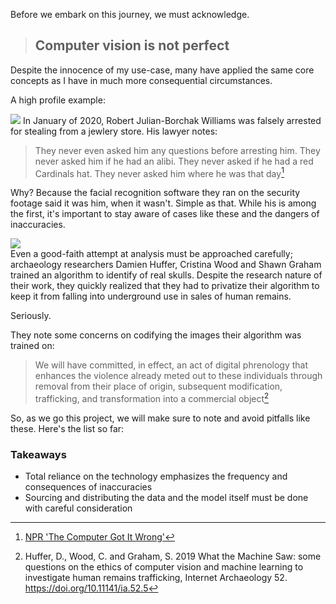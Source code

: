Before we embark on this journey, we must acknowledge.

> ## **Computer vision is not perfect**

Despite the innocence of my use-case, many have applied the same core concepts as I have in much more consequential circumstances.

A high profile example:

<img class="h-60 float-right" src="https://static01.nyt.com/images/2020/06/24/business/24michigan-arrest1/24michigan-arrest1-superJumbo.jpg?quality=75&auto=webp"/>
In January of 2020, Robert Julian-Borchak Williams was falsely arrested for stealing from a jewlery store. His lawyer notes:

> They never even asked him any questions before arresting him. They never asked him if he had an alibi. They never asked if he had a red Cardinals hat. They never asked him where he was that day[^1]

Why? Because the facial recognition software they ran on the security footage said it was him, when it wasn't. Simple as that.
While his is among the first, it's important to stay aware of cases like these and the dangers of inaccuracies.

<!-- //https://theintercept.com/2018/09/06%20/nypd-surveillance-camera-skin-tone-search/ -->

<!-- > Quotes from https://intarch.ac.uk/journal/issue52/5/3.html

> If, on the other hand, we take the view that the algorithms of machine vision are an extension of our ability to act, then the moral responsibility for what results is both with us and with the machine.[^2] -->

<!-- ~(Hanson 2009, 92) -->

<img class="h-60 float-left mr-5" src="https://intarch.ac.uk/journal/issue52/5/images/thumbs/figure3.png"/><br/>
Even a good-faith attempt at analysis must be approached carefully; archaeology researchers Damien Huffer, Cristina Wood and Shawn Graham trained an algorithm to identify of real skulls. Despite the research nature of their work, they quickly realized that they had to privatize their algorithm to keep it from falling into underground use in sales of human remains.

Seriously.

They note some concerns on codifying the images their algorithm was trained on:

> We will have committed, in effect, an act of digital phrenology that enhances the violence already meted out to these individuals through removal from their place of origin, subsequent modification, trafficking, and transformation into a commercial object[^2]

So, as we go this project, we will make sure to note and avoid pitfalls like these. Here's the list so far:

### Takeaways

- Total reliance on the technology emphasizes the frequency and consequences of inaccuracies
- Sourcing and distributing the data and the model itself must be done with careful consideration

[^1]: [NPR 'The Computer Got It Wrong'](https://www.npr.org/2020/06/24/882683463/the-computer-got-it-wrong-how-facial-recognition-led-to-a-false-arrest-in-michig)
[^2]: Huffer, D., Wood, C. and Graham, S. 2019 What the Machine Saw: some questions on the ethics of computer vision and machine learning to investigate human remains trafficking, Internet Archaeology 52. https://doi.org/10.11141/ia.52.5
